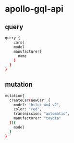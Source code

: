 # apollo-gql-api

## query

```bash
query {
	cars{
    model
    manufacturer{
      name
    }
  }
}
```

## mutation

```bash
mutation{
  createCar(newCar: {
    model: "hilux 4x4 v2",
    color: "red",
    transmission: "automatic",
    manufacturer: "toyota"
  }){
    model
  }
}
```
